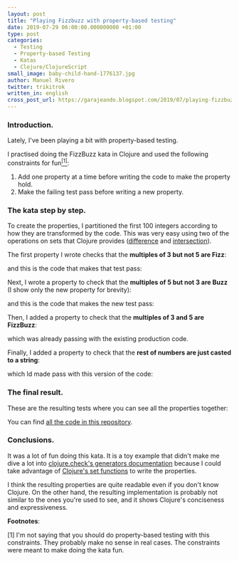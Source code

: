 ```yaml
---
layout: post
title: "Playing Fizzbuzz with property-based testing"
date: 2019-07-29 06:00:00.000000000 +01:00
type: post
categories:
  - Testing
  - Property-based Testing
  - Katas
  - Clojure/ClojureScript
small_image: baby-child-hand-1776137.jpg
author: Manuel Rivero
twitter: trikitrok
written_in: english
cross_post_url: https://garajeando.blogspot.com/2019/07/playing-fizzbuzz-with-property-based.html
---
```


<h3>Introduction. </h3>

Lately, I've been playing a bit with property-based testing. 

I practised doing the FizzBuzz kata in Clojure and used the following constraints for fun<a href="#nota1"><sup>[1]</sup></a>:

1. Add one property at a time before writing the code to make the property hold.
2. Make the failing test pass before writing a new property.

<h3>The kata step by step. </h3>

To create the properties, I partitioned the first 100 integers according to how they are transformed by the code. This was very easy using two of the operations on sets that Clojure provides ([difference](https://clojuredocs.org/clojure.set/difference) and [intersection](https://clojuredocs.org/clojure.set/intersection)).

The first property I wrote checks that the **multiples of 3 but not 5 are Fizz**:

<script src="https://gist.github.com/trikitrok/2b0e460147bf47696ccc43b88faa49e9.js"></script>

and this is the code that makes that test pass:

<script src="https://gist.github.com/trikitrok/42efeec5462d2fe648e3b350bbd7b296.js"></script>

Next, I wrote a property to check that the **multiples of 5 but not 3 are Buzz** (I show only the new property for brevity):

<script src="https://gist.github.com/trikitrok/c37f7776f2c2eaf18432d787d4d4d5fa.js"></script>

and this is the code that makes the new test pass:

<script src="https://gist.github.com/trikitrok/71418b2b09288af7006b7d2020db988b.js"></script>

Then, I added a property to check that the **multiples of 3 and 5 are FizzBuzz**:

<script src="https://gist.github.com/trikitrok/657e3928f4d8f075d668870f658af801.js"></script>

which was already passing with the existing production code.

Finally, I added a property to check that the **rest of numbers are just casted to a string**:

<script src="https://gist.github.com/trikitrok/3d3ee8ecd47cbffdb7f2073f974d8405.js"></script>

which Id made pass with this version of the code:

<script src="https://gist.github.com/trikitrok/7976898dfdb2404c42e830699613fb84.js"></script>


<h3>The final result. </h3>

These are the resulting tests where you can see all the properties together:

<script src="https://gist.github.com/trikitrok/6f25524b46d5693d73580031a0f0d542.js"></script>

You can find [all the code in this repository](https://github.com/trikitrok/fizzbuzz-pbt).

<h3>Conclusions. </h3>

It was a lot of fun doing this kata. It is a toy example that didn't make me dive a lot into [clojure.check's generators documentation](http://clojure.github.io/test.check/) because I could take advantage of [Clojure's set functions](https://clojure.github.io/clojure/clojure.set-api.html) to write the properties. 

I think the resulting properties are quite readable even if you don't know Clojure. On the other hand, the resulting implementation is probably not similar to the ones you're used to see, and it shows Clojure's conciseness and expressiveness. 

**Footnotes**:

<div class="foot-note">
  <a name="nota1"></a> [1] I'm not saying that you should do property-based testing with this constraints. They probably make no sense in real cases. The constraints were meant to make doing the kata fun.
</div>


